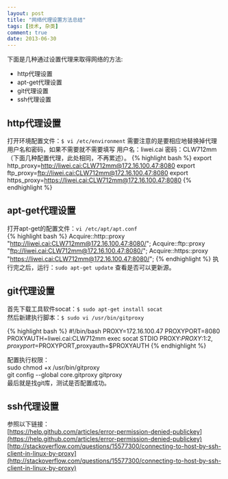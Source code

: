 ```yaml
---
layout: post
title: "网络代理设置方法总结"
tags: [技术, 杂类]
comment: true
date: 2013-06-30
---
```


下面是几种通过设置代理来取得网络的方法:

 - http代理设置
 - apt-get代理设置
 - git代理设置
 - ssh代理设置
 
## http代理设置

  打开环境配置文件：`$ vi /etc/environment`
  需要注意的是要相应地替换掉代理用户名和密码，如果不需要就不需要填写
  用户名：liwei.cai 密码：CLW712mm（下面几种配置代理，此处相同，不再累述）。
{% highlight bash %}
export http_proxy=http://liwei.cai:CLW712mm@172.16.100.47:8080
export ftp_proxy=ftp://liwei.cai:CLW712mm@172.16.100.47:8080
export https_proxy=https://liwei.cai:CLW712mm@172.16.100.47:8080
{% endhighlight %}

## apt-get代理设置

  打开apt-get的配置文件：`vi /etc/apt/apt.conf`  
{% highlight bash %}
Acquire::http::proxy "http://liwei.cai:CLW712mm@172.16.100.47:8080/";
Acquire::ftp::proxy "ftp://liwei.cai:CLW712mm@172.16.100.47:8080/";
Acquire::https::proxy "https://liwei.cai:CLW712mm@172.16.100.47:8080/";
{% endhighlight %}
  执行完之后，运行：`sudo apt-get update` 查看是否可以更新源。  
    
## git代理设置

  首先下载工具软件socat：`$ sudo apt-get install socat`  
  然后新建执行脚本：`$ sudo vi /usr/bin/gitproxy`

{% highlight bash %}
#!/bin/bash
PROXY=172.16.100.47
PROXYPORT=8080
PROXYAUTH=liwei.cai:CLW712mm
exec socat STDIO PROXY:$PROXY:$1:$2,proxyport=$PROXYPORT,proxyauth=$PROXYAUTH
{% endhighlight %}

配置执行权限：   
    sudo  chmod +x /usr/bin/gitproxy  
	git config --global core.gitproxy gitproxy  
最后就是找git库，测试是否配置成功。  
    
## ssh代理设置

  参照以下链接：  
[https://help.github.com/articles/error-permission-denied-publickey](https://help.github.com/articles/error-permission-denied-publickey)  
[http://stackoverflow.com/questions/15577300/connecting-to-host-by-ssh-client-in-linux-by-proxy](http://stackoverflow.com/questions/15577300/connecting-to-host-by-ssh-client-in-linux-by-proxy)
